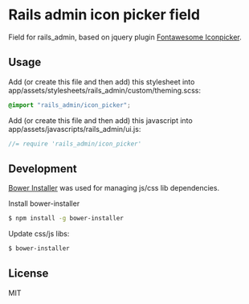 # Rails admin icon picker field

Field for rails_admin, based on jquery plugin [Fontawesome Iconpicker].

## Usage
Add (or create this file and then add) this stylesheet into app/assets/stylesheets/rails_admin/custom/theming.scss:
```css
@import "rails_admin/icon_picker";
```
Add (or create this file and then add) this javascript into app/assets/javascripts/rails_admin/ui.js:
```javascript
//= require 'rails_admin/icon_picker'
```

## Development

[Bower Installer] was used for managing js/css lib dependencies.

Install bower-installer
```sh
$ npm install -g bower-installer
```

Update css/js libs:
```sh
$ bower-installer
```

License
----

MIT

[//]: # (These are reference links used in the body of this note and get stripped out when the markdown processor does it's job. There is no need to format nicely because it shouldn't be seen. Thanks SO - http://stackoverflow.com/questions/4823468/store-comments-in-markdown-syntax)


   [Fontawesome Iconpicker]: <https://github.com/mjolnic/fontawesome-iconpicker>
   [Bower Installer]: <https://github.com/blittle/bower-installer>
